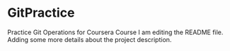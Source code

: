 # GitPractice
Practice Git Operations for Coursera Course
I am editing the README file. Adding some more details about the project description.
